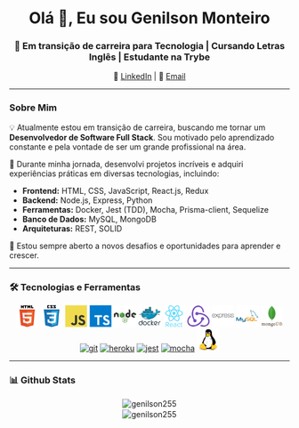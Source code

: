 <h1 align="center">Olá 👋, Eu sou Genilson Monteiro</h1>
<h3 align="center">🚀 Em transição de carreira para Tecnologia | Cursando Letras Inglês | Estudante na Trybe</h3>

<p align="center">🔗 
  <a href="https://www.linkedin.com/in/genilson-monteiro-585635186//" target="_blank">LinkedIn</a> |
  📧 <a href="mailto:genilson255@gmail.com">Email</a>
</p>

---

### Sobre Mim

💡 Atualmente estou em transição de carreira, buscando me tornar um **Desenvolvedor de Software Full Stack**. Sou motivado pelo aprendizado constante e pela vontade de ser um grande profissional na área.

💼 Durante minha jornada, desenvolvi projetos incríveis e adquiri experiências práticas em diversas tecnologias, incluindo:

- **Frontend:** HTML, CSS, JavaScript, React.js, Redux
- **Backend:** Node.js, Express, Python
- **Ferramentas:** Docker, Jest (TDD), Mocha, Prisma-client, Sequelize
- **Banco de Dados:** MySQL, MongoDB
- **Arquiteturas:** REST, SOLID

🌱 Estou sempre aberto a novos desafios e oportunidades para aprender e crescer.

---

### 🛠️ Tecnologias e Ferramentas
<p align="center">
  <a href="https://www.w3.org/html/" target="_blank" rel="noreferrer"><img src="https://raw.githubusercontent.com/devicons/devicon/master/icons/html5/html5-original-wordmark.svg" alt="html5" width="40" height="40"/></a>
  <a href="https://www.w3schools.com/css/" target="_blank" rel="noreferrer"><img src="https://raw.githubusercontent.com/devicons/devicon/master/icons/css3/css3-original-wordmark.svg" alt="css3" width="40" height="40"/></a>
  <a href="https://developer.mozilla.org/en-US/docs/Web/JavaScript" target="_blank" rel="noreferrer"><img src="https://raw.githubusercontent.com/devicons/devicon/master/icons/javascript/javascript-original.svg" alt="javascript" width="40" height="40"/></a>
  <a href="https://www.typescriptlang.org/" target="_blank" rel="noreferrer"><img src="https://raw.githubusercontent.com/devicons/devicon/master/icons/typescript/typescript-original.svg" alt="typescript" width="40" height="40"/></a>
  <a href="https://nodejs.org/" target="_blank" rel="noreferrer"><img src="https://raw.githubusercontent.com/devicons/devicon/master/icons/nodejs/nodejs-original-wordmark.svg" alt="nodejs" width="40" height="40"/></a>
  <a href="https://www.docker.com/" target="_blank" rel="noreferrer"><img src="https://raw.githubusercontent.com/devicons/devicon/master/icons/docker/docker-original-wordmark.svg" alt="docker" width="40" height="40"/></a>
  <a href="https://reactjs.org/" target="_blank" rel="noreferrer"><img src="https://raw.githubusercontent.com/devicons/devicon/master/icons/react/react-original-wordmark.svg" alt="react" width="40" height="40"/></a>
  <a href="https://redux.js.org/" target="_blank" rel="noreferrer"><img src="https://raw.githubusercontent.com/devicons/devicon/master/icons/redux/redux-original.svg" alt="redux" width="40" height="40"/></a>
  <a href="https://expressjs.com/" target="_blank" rel="noreferrer"><img src="https://raw.githubusercontent.com/devicons/devicon/master/icons/express/express-original-wordmark.svg" alt="express" width="40" height="40"/></a>
  <a href="https://www.mysql.com/" target="_blank" rel="noreferrer"><img src="https://raw.githubusercontent.com/devicons/devicon/master/icons/mysql/mysql-original-wordmark.svg" alt="mysql" width="40" height="40"/></a>
  <a href="https://www.mongodb.com/" target="_blank" rel="noreferrer"><img src="https://raw.githubusercontent.com/devicons/devicon/master/icons/mongodb/mongodb-original-wordmark.svg" alt="mongodb" width="40" height="40"/></a>
  <a href="https://git-scm.com/" target="_blank" rel="noreferrer"><img src="https://www.vectorlogo.zone/logos/git-scm/git-scm-icon.svg" alt="git" width="40" height="40"/></a>
  <a href="https://heroku.com" target="_blank" rel="noreferrer"><img src="https://www.vectorlogo.zone/logos/heroku/heroku-icon.svg" alt="heroku" width="40" height="40"/></a>
  <a href="https://jestjs.io/" target="_blank" rel="noreferrer"><img src="https://www.vectorlogo.zone/logos/jestjsio/jestjsio-icon.svg" alt="jest" width="40" height="40"/></a>
  <a href="https://mochajs.org/" target="_blank" rel="noreferrer"><img src="https://www.vectorlogo.zone/logos/mochajs/mochajs-icon.svg" alt="mocha" width="40" height="40"/></a>
  <a href="https://www.linux.org/" target="_blank" rel="noreferrer"><img src="https://raw.githubusercontent.com/devicons/devicon/master/icons/linux/linux-original.svg" alt="linux" width="40" height="40"/></a>
</p>

---

### 📊 Github Stats
<div align="center">
  <img src="https://github-readme-stats.vercel.app/api?username=genilson255&show_icons=true&hide_border=true&theme=github_dark&include_all_commits=true" align="center" alt="genilson255" />
</div>
<div align="center">
  <img src="https://github-readme-stats.vercel.app/api/top-langs/?username=genilson255&layout=compact&theme=github_dark" align="center" alt="genilson255" />
</div>
